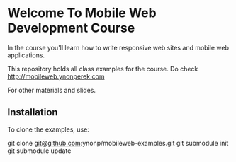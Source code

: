 # Welcome To Mobile Web Development Course

In the course you'll learn how to write responsive web sites and 
mobile web applications.

This repository holds all class examples for the course. Do check
http://mobileweb.ynonperek.com

For other materials and slides.

## Installation

To clone the examples, use:

  git clone git@github.com:ynonp/mobileweb-examples.git
  git submodule init
  git submodule update


